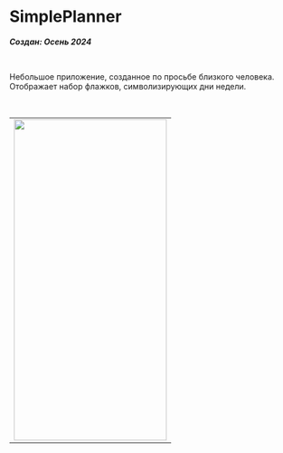 # SimplePlanner

***Создан: Осень 2024***

<br/>

Небольшое приложение, созданное по просьбе близкого человека. Отображает набор флажков, символизирующих дни недели.

<br/>

<table>
  <td><img src="https://github.com/user-attachments/assets/df544af9-bb3b-45c3-a47b-3c330881bff8" width="270" height="568"/></td>
<table>
  
<!-- Original size: 1080x2272 -->
<!-- Compressed size (1/2): 540x1136 -->
<!-- Compressed size (1/4): 270x568 -->
